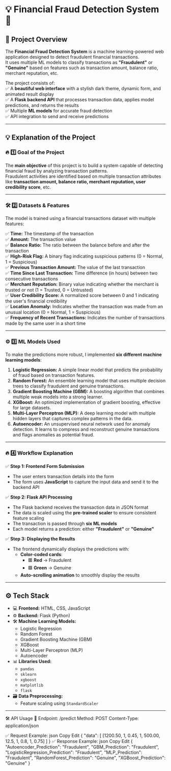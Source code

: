 # 💡 Financial Fraud Detection System 🚀


## 📌 **Project Overview**
The **Financial Fraud Detection System** is a machine learning-powered web application designed to detect fraudulent financial transactions.  
It uses multiple ML models to classify transactions as **"Fraudulent"** or **"Genuine"** based on features such as transaction amount, balance ratio, merchant reputation, etc.  

The project consists of:  
✅ A **beautiful web interface** with a stylish dark theme, dynamic form, and animated result display  
✅ A **Flask backend API** that processes transaction data, applies model predictions, and returns the results  
✅ Multiple **ML models** for accurate fraud detection  
✅ API integration to send and receive predictions  

---

## 💡 **Explanation of the Project**

### 🔥 **1️⃣ Goal of the Project**
The **main objective** of this project is to build a system capable of detecting financial fraud by analyzing transaction patterns.  
Fraudulent activities are identified based on multiple transaction attributes like **transaction amount, balance ratio, merchant reputation, user credibility score**, etc.

---

### 🛠️ **2️⃣ Datasets & Features**
The model is trained using a financial transactions dataset with multiple features:  

✅ **Time:** The timestamp of the transaction  
✅ **Amount:** The transaction value  
✅ **Balance Ratio:** The ratio between the balance before and after the transaction  
✅ **High-Risk Flag:** A binary flag indicating suspicious patterns (0 = Normal, 1 = Suspicious)  
✅ **Previous Transaction Amount:** The value of the last transaction  
✅ **Time Since Last Transaction:** Time difference (in hours) between two consecutive transactions  
✅ **Merchant Reputation:** Binary value indicating whether the merchant is trusted or not (1 = Trusted, 0 = Untrusted)  
✅ **User Credibility Score:** A normalized score between 0 and 1 indicating the user's financial credibility  
✅ **Location Anomaly:** Indicates whether the transaction was made from an unusual location (0 = Normal, 1 = Suspicious)  
✅ **Frequency of Recent Transactions:** Indicates the number of transactions made by the same user in a short time  

---

### ⚙️ **3️⃣ ML Models Used**
To make the predictions more robust, I implemented **six different machine learning models**:

1. **Logistic Regression:** A simple linear model that predicts the probability of fraud based on transaction features.  
2. **Random Forest:** An ensemble learning model that uses multiple decision trees to classify fraudulent and genuine transactions.  
3. **Gradient Boosting Machine (GBM):** A boosting algorithm that combines multiple weak models into a strong learner.  
4. **XGBoost:** An optimized implementation of gradient boosting, effective for large datasets.  
5. **Multi-Layer Perceptron (MLP):** A deep learning model with multiple hidden layers that captures complex patterns in the data.  
6. **Autoencoder:** An unsupervised neural network used for anomaly detection. It learns to compress and reconstruct genuine transactions and flags anomalies as potential fraud.

---

### 🔥 **4️⃣ Workflow Explanation**

✅ **Step 1: Frontend Form Submission**
- The user enters transaction details into the form  
- The form uses **JavaScript** to capture the input data and send it to the backend API  

✅ **Step 2: Flask API Processing**
- The Flask backend receives the transaction data in JSON format  
- The data is scaled using the **pre-trained scaler** to ensure consistent feature scaling  
- The transaction is passed through **six ML models**  
- Each model returns a prediction: either **"Fraudulent"** or **"Genuine"**  

✅ **Step 3: Displaying the Results**
- The frontend dynamically displays the predictions with:  
    - **Color-coded cards**:  
        - 🟥 **Red** → Fraudulent  
        - 🟩 **Green** → Genuine  
    - **Auto-scrolling animation** to smoothly display the results  

---

## ⚙️ **Tech Stack**
- 💻 **Frontend:** HTML, CSS, JavaScript  
- ⚙️ **Backend:** Flask (Python)  
- 🛠️ **Machine Learning Models:**  
    - Logistic Regression  
    - Random Forest  
    - Gradient Boosting Machine (GBM)  
    - XGBoost  
    - Multi-Layer Perceptron (MLP)  
    - Autoencoder  
- 📊 **Libraries Used:**  
    - `pandas`  
    - `sklearn`  
    - `xgboost`  
    - `matplotlib`  
    - `flask`  
- 🗃️ **Data Preprocessing:**  
    - Feature scaling using `StandardScaler`  

---

🛠️ API Usage
🔹 Endpoint: /predict
Method: POST
Content-Type: application/json

✅ Request Example:
json
Copy
Edit
{
  "data": [
    [1200.50, 1, 0.45, 1, 500.00, 12.5, 1, 0.8, 1, 0.75]
  ]
}
✅ Response Example:
json
Copy
Edit
{
  "Autoencoder_Prediction": "Fraudulent",
  "GBM_Prediction": "Fraudulent",
  "LogisticRegression_Prediction": "Fraudulent",
  "MLP_Prediction": "Fraudulent",
  "RandomForest_Prediction": "Genuine",
  "XGBoost_Prediction": "Genuine"
}







